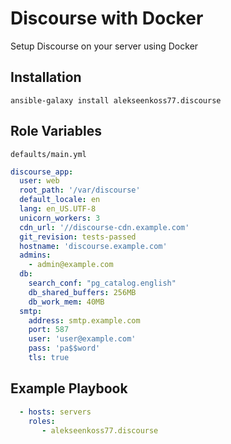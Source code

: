 Discourse with Docker
========

Setup Discourse on your server using Docker

Installation
--------------

`ansible-galaxy install alekseenkoss77.discourse`

Role Variables
--------------
`defaults/main.yml`

```yml
discourse_app:
  user: web
  root_path: '/var/discourse'
  default_locale: en
  lang: en_US.UTF-8
  unicorn_workers: 3
  cdn_url: '//discourse-cdn.example.com'
  git_revision: tests-passed
  hostname: 'discourse.example.com'
  admins:
    - admin@example.com
  db:
    search_conf: "pg_catalog.english"
    db_shared_buffers: 256MB
    db_work_mem: 40MB
  smtp:
    address: smtp.example.com
    port: 587
    user: 'user@example.com'
    pass: 'pa$$word'
    tls: true
```

Example Playbook
-------------------------
```yml
  - hosts: servers
    roles:
       - alekseenkoss77.discourse
```

